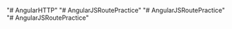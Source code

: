 "# AngularHTTP" 
"# AngularJSRoutePractice" 
"# AngularJSRoutePractice" 
"# AngularJSRoutePractice" 

